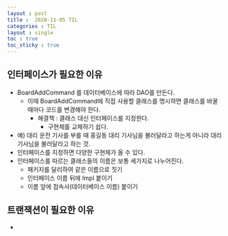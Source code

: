 ```yaml
---
layout : post
title :  2020-11-05 TIL
categories : TIL
layout : single
toc : true 
toc_sticky : true
---
```


## 인터페이스가 필요한 이유
- BoardAddCommand 를 데이터베이스에 따라 DAO를 만든다.
    - 이때 BoardAddCommand에 직접 사용할 클래스를 명시하면 클래스를 바꿀 때마다 코드를 변경해야 한다.
        - 해결책 : 클래스 대신 인터페이스를 지정한다.
            - 구현체를 교체하기 쉽다.
- 예) 대리 운전 기사를 부를 때 홍길동 대리 기사님을 불러달라고 하는게 아니라 대리 기사님을 불러달라고 하는 것.
- 인터페이스를 지정하면 다양한 구현체가 올 수 있다.
- 인터페이스를 따르는 클래스들의 이름은 보통 세가지로 나누어진다.
    - 패키지를 달리하여 같은 이름으로 짓기
    - 인터페이스 이름 뒤에 Impl 붙이기
    - 이름 앞에 접속사(데이터베이스 이름) 붙이기

## 트랜잭션이 필요한 이유
- 